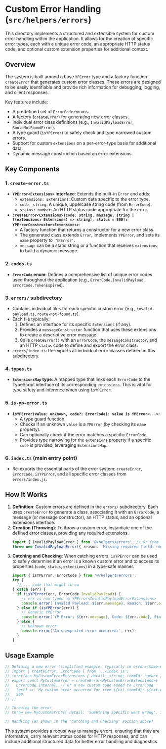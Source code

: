 # Custom Error Handling (`src/helpers/errors`)

This directory implements a structured and extensible system for custom error handling within the application. It allows for the creation of specific error types, each with a unique error code, an appropriate HTTP status code, and optional custom extension properties for additional context.

## Overview

The system is built around a base `YPError` type and a factory function `createError` that generates custom error classes. These errors are designed to be easily identifiable and provide rich information for debugging, logging, and client responses.

Key features include:

*   A predefined set of `ErrorCode` enums.
*   A factory (`createError`) for generating new error classes.
*   Individual error class definitions (e.g., `InvalidPayloadError`, `RouteNotFoundError`).
*   A type guard (`isYPError`) to safely check and type narrowed custom errors.
*   Support for custom `extensions` on a per-error-type basis for additional data.
*   Dynamic message construction based on error extensions.

## Key Components

### 1. `create-error.ts`

*   **`YPError<Extensions>` interface**: Extends the built-in `Error` and adds:
    *   `extensions: Extensions`: Custom data specific to the error type.
    *   `code: string`: A unique, uppercase string code (from `ErrorCode`).
    *   `status: number`: An HTTP status code appropriate for the error.
*   **`createError<Extensions>(code: string, message: string | ((extensions: Extensions) => string), status = 500): YPErrorConstructor<Extensions>`**: 
    *   A factory function that returns a constructor for a new error class.
    *   The generated class extends `Error`, implements `YPError`, and sets its `name` property to `'YPError'`.
    *   `message` can be a static string or a function that receives `extensions` to build a dynamic message.

### 2. `codes.ts`

*   **`ErrorCode` enum**: Defines a comprehensive list of unique error codes used throughout the application (e.g., `ErrorCode.InvalidPayload`, `ErrorCode.TokenExpired`).

### 3. `errors/` subdirectory

*   Contains individual files for each specific custom error (e.g., `invalid-payload.ts`, `route-not-found.ts`).
*   Each file typically:
    1.  Defines an interface for its specific `Extensions` (if any).
    2.  Provides a `messageConstructor` function that uses these extensions to create a descriptive error message.
    3.  Calls `createError()` with an `ErrorCode`, the `messageConstructor`, and an HTTP `status` code to define and export the error class.
*   `errors/index.ts`: Re-exports all individual error classes defined in this subdirectory.

### 4. `types.ts`

*   **`ExtensionsMap` type**: A mapped type that links each `ErrorCode` to the TypeScript interface of its corresponding `extensions`. This is vital for type safety and inference when using `isYPError`.

### 5. `is-yp-error.ts`

*   **`isYPError(value: unknown, code?: ErrorCode): value is YPError<...>`**: 
    *   A type guard function.
    *   Checks if an unknown `value` is a `YPError` (by checking its `name` property).
    *   Can optionally check if the error matches a specific `ErrorCode`.
    *   Provides type narrowing for the `extensions` property if a specific `code` is provided, leveraging `ExtensionsMap`.

### 6. `index.ts` (main entry point)

*   Re-exports the essential parts of the error system: `createError`, `ErrorCode`, `isYPError`, and all specific error classes from `errors/index.js`.

## How It Works

1.  **Definition**: Custom errors are defined in the `errors/` subdirectory. Each uses `createError` to generate a class, associating it with an `ErrorCode`, a message (or message constructor), an HTTP status, and an optional extensions interface.
2.  **Creation (Throwing)**: To throw a custom error, instantiate one of the defined error classes, providing any required extensions.
    ```typescript
    import { InvalidPayloadError } from '@/helpers/errors'; // Or from '@/helpers/errors/errors'
    throw new InvalidPayloadError({ reason: 'Missing required field: email' });
    ```
3.  **Catching and Checking**: When catching errors, `isYPError` can be used to safely determine if an error is a known custom error and to access its properties (`code`, `status`, `extensions`) in a type-safe manner.
    ```typescript
    import { isYPError, ErrorCode } from '@/helpers/errors';
    try {
      // ... code that might throw
    } catch (err) {
      if (isYPError(err, ErrorCode.InvalidPayload)) {
        // err is now typed as YPError<InvalidPayloadErrorExtensions>
        console.error(`Invalid Payload: ${err.message}, Reason: ${err.extensions.reason}, Status: ${err.status}`);
      } else if (isYPError(err)) {
        // Generic YPError
        console.error(`YP Error: ${err.message}, Code: ${err.code}, Status: ${err.status}`);
      } else {
        // Unknown error
        console.error('An unexpected error occurred:', err);
      }
    }
    ```

## Usage Example

```typescript
// Defining a new error (simplified example, typically in errors/some-error.ts)
// import { createError, ErrorCode } from '../index.js';
// interface MyCustomErrorExtensions { detail: string; itemId: number }
// export const MyCustomError = createError<MyCustomErrorExtensions>(
//   ErrorCode.Internal, // Or a new custom code added to ErrorCode
//   (ext) => `My custom error occurred for item ${ext.itemId}: ${ext.detail}`,
//   500
// );

// Throwing the error
// throw new MyCustomError({ detail: 'Something specific went wrong', itemId: 123 });

// Handling (as shown in the "Catching and Checking" section above)
```

This system provides a robust way to manage errors, ensuring that they are informative, carry relevant status codes for HTTP responses, and can include additional structured data for better error handling and diagnostics. 